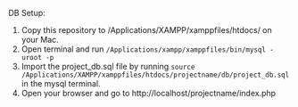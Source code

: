 DB Setup:
1. Copy this repository to /Applications/XAMPP/xamppfiles/htdocs/ on your Mac.
2. Open terminal and run `/Applications/xampp/xamppfiles/bin/mysql -uroot -p` 
3. Import the project_db.sql file by running `source /Applications/XAMPP/xamppfiles/htdocs/projectname/db/project_db.sql` in the mysql terminal.
4. Open your browser and go to http://localhost/projectname/index.php